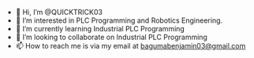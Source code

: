 - 👋 Hi, I’m @QUICKTRICK03
- 👀 I’m interested in PLC Programming and Robotics Engineering.
- 🌱 I’m currently learning Industrial PLC Programming
- 💞️ I’m looking to collaborate on Industrial PLC Programming
- 📫 How to reach me is via my email at bagumabenjamin03@gmail.com

<!---
QUICKTRICK03/QUICKTRICK03 is a ✨ special ✨ repository because its `README.md` (this file) appears on your GitHub profile.
You can click the Preview link to take a look at your changes.
--->
